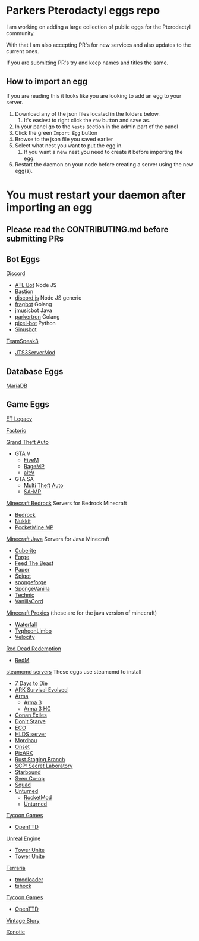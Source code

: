 # Parkers Pterodactyl eggs repo

I am working on adding a large collection of public eggs for the Pterodactyl community.

With that I am also accepting PR's for new services and also updates to the current ones.

If you are submitting PR's try and keep names and titles the same.

## How to import an egg

If you are reading this it looks like you are looking to add an egg to your server.

1. Download any of the json files located in the folders below.
   1. It's easiest to right click the `raw` button and save as.
2. In your panel go to the `Nests` section in the admin part of the panel
3. Click the green `Import Egg` button
4. Browse to the json file you saved earlier
5. Select what nest you want to put the egg in.
   1. If you want a new nest you need to create it before importing the egg.
6. Restart the daemon on your node before creating a server using the new egg(s).

# You must restart your daemon after importing an egg


## Please read the CONTRIBUTING.md before submitting PRs

## Bot Eggs

[Discord](/bots/discord/)
* [ATL Bot](/bots/discord/atlbot/) Node JS
* [Bastion](/bots/discord/bastion/)
* [discord.js](bots/discord/discord.js/) Node JS generic
* [fragbot](/bots/discord/fragbot/) Golang
* [jmusicbot](/bots/discord/jmusicbot) Java
* [parkertron](/bots/discord/parkertron/) Golang
* [pixel-bot](/bots/discord/pixelbot/) Python
* [Sinusbot](/bots/discord/sinusbot/)

[TeamSpeak3](bots/teamspeak3)
* [JTS3ServerMod](/bots/teamspeak3/jts3servermod/)

## Database Eggs
[MariaDB](/database/mariadb/)

## Game Eggs

[ET Legacy](/enemy_territory/etlegacy/)

[Factorio](/factorio/factorio/)

[Grand Theft Auto](/gta/)
* GTA V
  * [FiveM](/gta/fivem/)
  * [RageMP](/gta/ragemp/)
  * [alt:V](/gta/altv/)
* GTA SA
  * [Multi Theft Auto](/gta/mtasa/)
  * [SA-MP](/gta/samp/)

[Minecraft Bedrock](/minecraft_bedrock/) Servers for Bedrock Minecraft
* [Bedrock](/minecraft_bedrock/bedrock/)
* [Nukkit](/minecraft_bedrock/nukkit/)
* [PocketMine MP](/minecraft_bedrock/pocketmine_mp/)

[Minecraft Java](/minecraft_java/) Servers for Java Minecraft
* [Cuberite](/minecraft_java/cuberite/)
* [Forge](/minecraft_java/forge/)
* [Feed The Beast](/minecraft_java/ftb/)
* [Paper](/minecraft_java/paper)
* [Spigot](/minecraft_java/spigot/)
* [spongeforge](/minecraft_java/spongeforge/)
* [SpongeVanilla](/minecraft_java/spongevanilla/)
* [Technic](/minecraft_java/technic/)
* [VanillaCord](/minecraft_java/vanillacord/)

[Minecraft Proxies](/minecraft_proxy/) (these are for the java version of minecraft)
* [Waterfall](/minecraft_proxy/waterfall/)
* [TyphoonLimbo](/minecraft_proxy/typhoonlimbo/)
* [Velocity](/minecraft_proxy/velocity/)


[Red Dead Redemption](/rdr/)
* [RedM](/rdr/redm/)

[steamcmd servers](/steamcmd_servers/) These eggs use steamcmd to install
* [7 Days to Die](/steamcmd_servers/7_days_to_die/)
* [ARK Survival Evolved](/steamcmd_servers/ark_survival_evolved/)
* [Arma](/steamcmd_servers/arma/)
  * [Arma 3](/steamcmd_servers/arma/arma3/)
  * [Arma 3 HC](/steamcmd_servers/arma/arma3_headless_client/)
* [Conan Exiles](/steamcmd_servers/conan_exiles)
* [Don't Starve](/steamcmd_servers/dont_starve)
* [ECO](/steamcmd_servers/eco/)
* [HLDS server](/steamcmd_servers/hlds_server)
* [Mordhau](/steamcmd_servers/mordhau)
* [Onset](/steamcmd_servers/onset)
* [PixARK](/steamcmd_servers/pixark/)
* [Rust Staging Branch](/steamcmd_servers/rust_staging/)
* [SCP: Secret Laboratory](/steamcmd_servers/scpsl/)
* [Starbound](/steamcmd_servers/starbound)
* [Sven Co-op](/steamcmd_servers/svencoop)
* [Squad](/steamcmd_servers/squad/)
* [Unturned](/steamcmd_servers/unturned/)
  * [RocketMod](/steamcmd_servers/unturned/rocketmod/)
  * [Unturned](/steamcmd_servers/unturned/unturned/)

[Tycoon Games](/tycoon_games/)
* [OpenTTD](/tycoon_games/openttd/)

[Unreal Engine](/unreal_engine)
* [Tower Unite](/unreal_engine/tower_unite/)
* [Tower Unite](/steamcmd_servers/tower_unite/)

[Terraria](/terraria/)
* [tmodloader](/terraria/tmodloader)
* [tshock](/terraria/tshock/)

[Tycoon Games](/tycoon_games/)
* [OpenTTD](/tycoon_games/openttd/)

[Vintage Story](/vintage_story/vintage_story/)

[Xonotic](/xonotic/xonotic/)
